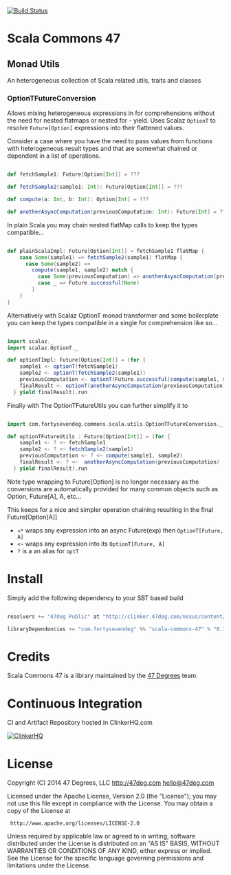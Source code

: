 [![Build Status](https://clinker.47deg.com/desktop/plugin/public/status/scala-commons-47.png?branch=master)](https://clinker.47deg.com/jenkins/job/scala-commons-47/)

# Scala Commons 47

## Monad Utils

An heterogeneous collection of Scala related utils, traits and classes

### OptionTFutureConversion

Allows mixing heterogeneous expressions in for comprehensions without the need for nested flatmaps or nested for - yield.
Uses Scalaz ```OptionT``` to resolve ```Future[Option]``` expressions into their flattened values.

Consider a case where you have the need to pass values from functions with heterogeneous result types and that are somewhat chained or dependent in a list of operations.

```scala

def fetchSample1: Future[Option[Int]] = ???

def fetchSample2(sample1: Int): Future[Option[Int]] = ???

def compute(a: Int, b: Int): Option[Int] = ???

def anotherAsyncComputation(previousComputation: Int): Future[Int] = ???

```

In plain Scala you may chain nested flatMap calls to keep the types compatible...

```scala

def plainScalaImpl: Future[Option[Int]] = fetchSample1 flatMap {
    case Some(sample1) => fetchSample2(sample1) flatMap {
      case Some(sample2) =>
        compute(sample1, sample2) match {
          case Some(previousComputation) => anotherAsyncComputation(previousComputation) map (Option(_))
          case _ => Future.successful(None)
        }
    }
}

```

Alternatively with Scalaz OptionT monad transformer and some boilerplate you can keep the types compatible in
a single for comprehension like so...

```scala

import scalaz._
import scalaz.OptionT._

def optionTImpl: Future[Option[Int]] = (for {
    sample1 <- optionT(fetchSample1)
    sample2 <- optionT(fetchSample2(sample1))
    previousComputation <- optionT(Future.successful(compute(sample1, sample2)))
    finalResult <- optionT(anotherAsyncComputation(previousComputation) map (Option(_)))
  } yield finalResult).run

```

Finally with The OptionTFutureUtils you can further simplify it to

```scala

import com.fortysevendeg.commons.scala.utils.OptionTFutureConversion._

def optionTFutureUtils : Future[Option[Int]] = (for {
    sample1 <- ? <~ fetchSample1
    sample2 <- ? <~ fetchSample2(sample1)
    previousComputation <- ? <~ compute(sample1, sample2)
    finalResult <- ? <~  anotherAsyncComputation(previousComputation)
  } yield finalResult).run

```

Note type wrapping to Future[Option] is no longer necessary as the conversions are automatically provided for many common objects
such as Option, Future[A], A, etc...

This keeps for a nice and simpler operation chaining resulting in  the final Future[Option[A]]

- ```<*``` wraps any expression into an async Future(exp) then ```OptionT[Future, A]```
- ```<~``` wraps any expression into its ```OptionT[Future, A]```
- ```?``` is a an alias for ```optT```

# Install

Simply add the following dependency to your SBT based build

```scala

resolvers += "47deg Public" at "http://clinker.47deg.com/nexus/content/groups/public"

libraryDependencies += "com.fortysevendeg" %% "scala-commons-47" % "0.1-SNAPSHOT" changing()

```


# Credits

Scala Commons 47 is a library maintained by the [47 Degrees](http://47deg.com) team.

# Continuous Integration

CI and Artifact Repository hosted in ClinkerHQ.com

[![ClinkerHQ][1]][2]

# License

Copyright (C) 2014 47 Degrees, LLC
http://47deg.com
hello@47deg.com

Licensed under the Apache License, Version 2.0 (the "License");
you may not use this file except in compliance with the License.
You may obtain a copy of the License at

     http://www.apache.org/licenses/LICENSE-2.0

Unless required by applicable law or agreed to in writing, software
distributed under the License is distributed on an "AS IS" BASIS,
WITHOUT WARRANTIES OR CONDITIONS OF ANY KIND, either express or implied.
See the License for the specific language governing permissions and
limitations under the License.

[1]: http://dl.clinkerhq.com/assets/badge/clinker-badge_125x125.png
[2]: http://clinkerhq.com
[4]: https://clinker.47deg.com/jenkins/job/scala-commons-47/


